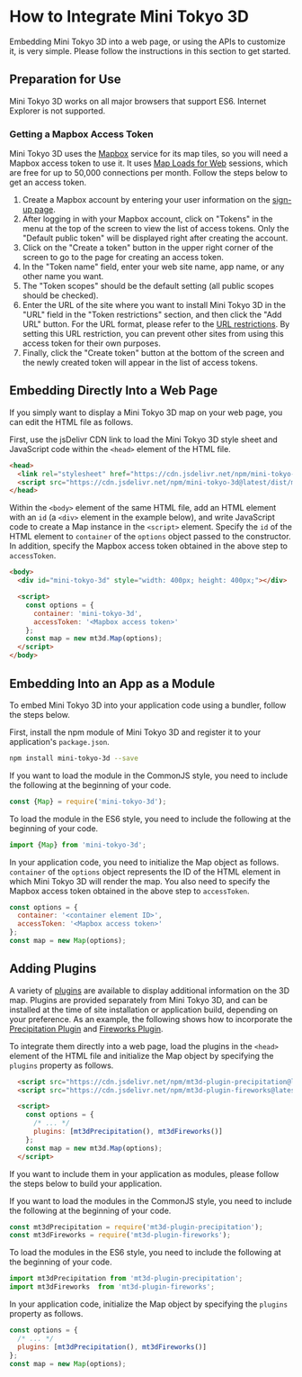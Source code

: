 # How to Integrate Mini Tokyo 3D

Embedding Mini Tokyo 3D into a web page, or using the APIs to customize it, is very simple. Please follow the instructions in this section to get started.

## Preparation for Use

Mini Tokyo 3D works on all major browsers that support ES6. Internet Explorer is not supported.

### Getting a Mapbox Access Token

Mini Tokyo 3D uses the [Mapbox](https://www.mapbox.com) service for its map tiles, so you will need a Mapbox access token to use it. It uses [Map Loads for Web](https://www.mapbox.com/pricing/#maploads) sessions, which are free for up to 50,000 connections per month. Follow the steps below to get an access token.

1. Create a Mapbox account by entering your user information on the [sign-up page](https://account.mapbox.com/auth/signup/).
2. After logging in with your Mapbox account, click on "Tokens" in the menu at the top of the screen to view the list of access tokens. Only the "Default public token" will be displayed right after creating the account.
3. Click on the "Create a token" button in the upper right corner of the screen to go to the page for creating an access token.
4. In the "Token name" field, enter your web site name, app name, or any other name you want.
5. The "Token scopes" should be the default setting (all public scopes should be checked).
6. Enter the URL of the site where you want to install Mini Tokyo 3D in the "URL" field in the "Token restrictions" section, and then click the "Add URL" button. For the URL format, please refer to the [URL restrictions](https://docs.mapbox.com/accounts/overview/tokens/#url-restrictions). By setting this URL restriction, you can prevent other sites from using this access token for their own purposes.
7. Finally, click the "Create token" button at the bottom of the screen and the newly created token will appear in the list of access tokens.

## Embedding Directly Into a Web Page

If you simply want to display a Mini Tokyo 3D map on your web page, you can edit the HTML file as follows.

First, use the jsDelivr CDN link to load the Mini Tokyo 3D style sheet and JavaScript code within the `<head>` element of the HTML file.

```html
<head>
  <link rel="stylesheet" href="https://cdn.jsdelivr.net/npm/mini-tokyo-3d@latest/dist/mini-tokyo-3d.min.css" />
  <script src="https://cdn.jsdelivr.net/npm/mini-tokyo-3d@latest/dist/mini-tokyo-3d.min.js"></script>
</head>
```

Within the `<body>` element of the same HTML file, add an HTML element with an `id` (a `<div>` element in the example below), and write JavaScript code to create a Map instance in the `<script>` element. Specify the `id` of the HTML element to `container` of the `options` object passed to the constructor. In addition, specify the Mapbox access token obtained in the above step to `accessToken`.

```html
<body>
  <div id="mini-tokyo-3d" style="width: 400px; height: 400px;"></div>

  <script>
    const options = {
      container: 'mini-tokyo-3d',
      accessToken: '<Mapbox access token>'
    };
    const map = new mt3d.Map(options);
  </script>
</body>
```

## Embedding Into an App as a Module

To embed Mini Tokyo 3D into your application code using a bundler, follow the steps below.

First, install the npm module of Mini Tokyo 3D and register it to your application's `package.json`.

```bash
npm install mini-tokyo-3d --save
```

If you want to load the module in the CommonJS style, you need to include the following at the beginning of your code.

```js
const {Map} = require('mini-tokyo-3d');
```

To load the module in the ES6 style, you need to include the following at the beginning of your code.

```js
import {Map} from 'mini-tokyo-3d';
```

In your application code, you need to initialize the Map object as follows. `container` of the `options` object represents the ID of the HTML element in which Mini Tokyo 3D will render the map. You also need to specify the Mapbox access token obtained in the above step to `accessToken`.

```js
const options = {
  container: '<container element ID>',
  accessToken: '<Mapbox access token>'
};
const map = new Map(options);
```

## Adding Plugins

A variety of [plugins](../user-guide/plugins.md) are available to display additional information on the 3D map. Plugins are provided separately from Mini Tokyo 3D, and can be installed at the time of site installation or application build, depending on your preference. As an example, the following shows how to incorporate the [Precipitation Plugin](https://github.com/nagix/mt3d-plugin-precipitation) and [Fireworks Plugin](https://github.com/nagix/mt3d-plugin-fireworks).

To integrate them directly into a web page, load the plugins in the `<head>` element of the HTML file and initialize the Map object by specifying the `plugins` property as follows.

```html
  <script src="https://cdn.jsdelivr.net/npm/mt3d-plugin-precipitation@latest/dist/mt3d-plugin-precipitation.min.js"></script>
  <script src="https://cdn.jsdelivr.net/npm/mt3d-plugin-fireworks@latest/dist/mt3d-plugin-fireworks.min.js"></script>
```

```html
  <script>
    const options = {
      /* ... */
      plugins: [mt3dPrecipitation(), mt3dFireworks()]
    };
    const map = new mt3d.Map(options);
  </script>
```

If you want to include them in your application as modules, please follow the steps below to build your application.

If you want to load the modules in the CommonJS style, you need to include the following at the beginning of your code.

```js
const mt3dPrecipitation = require('mt3d-plugin-precipitation');
const mt3dFireworks = require('mt3d-plugin-fireworks');
```

To load the modules in the ES6 style, you need to include the following at the beginning of your code.

```js
import mt3dPrecipitation from 'mt3d-plugin-precipitation';
import mt3dFireworks  from 'mt3d-plugin-fireworks';
```

In your application code, initialize the Map object by specifying the `plugins` property as follows.

```js
const options = {
  /* ... */
  plugins: [mt3dPrecipitation(), mt3dFireworks()]
};
const map = new Map(options);
```

